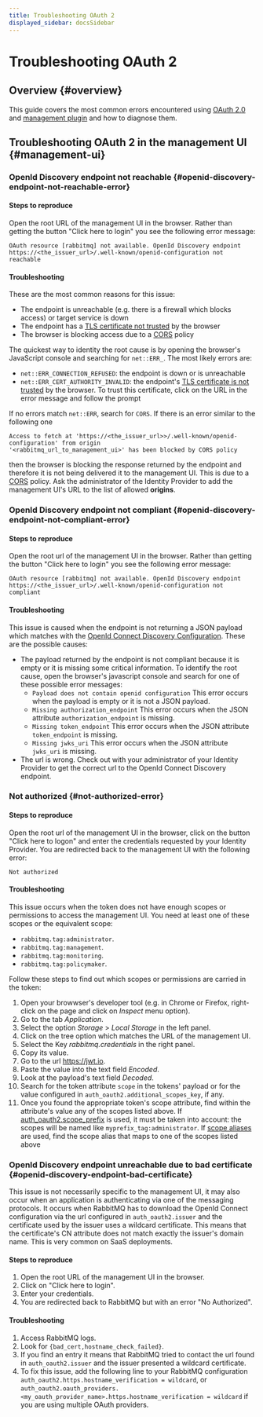 ```yaml
---
title: Troubleshooting OAuth 2
displayed_sidebar: docsSidebar
---
```

<!--
Copyright (c) 2005-2024 Broadcom. All Rights Reserved. The term "Broadcom" refers to Broadcom Inc. and/or its subsidiaries.

All rights reserved. This program and the accompanying materials
are made available under the terms of the under the Apache License,
Version 2.0 (the "License”); you may not use this file except in compliance
with the License. You may obtain a copy of the License at

https://www.apache.org/licenses/LICENSE-2.0

Unless required by applicable law or agreed to in writing, software
distributed under the License is distributed on an "AS IS" BASIS,
WITHOUT WARRANTIES OR CONDITIONS OF ANY KIND, either express or implied.
See the License for the specific language governing permissions and
limitations under the License.
-->

# Troubleshooting OAuth 2

## Overview {#overview}

This guide covers the most common errors encountered using [OAuth 2.0](./oauth2/) and [management plugin](./management) and how to diagnose them.

## Troubleshooting OAuth 2 in the management UI {#management-ui}

### OpenId Discovery endpoint not reachable {#openid-discovery-endpoint-not-reachable-error}

#### Steps to reproduce

Open the root URL of the management UI in the browser.
Rather than getting the button "Click here to login" you see the following error message:

```
OAuth resource [rabbitmq] not available. OpenId Discovery endpoint https://<the_issuer_url>/.well-known/openid-configuration not reachable
```

#### Troubleshooting

These are the most common reasons for this issue:

* The endpoint is unreachable (e.g. there is a firewall which blocks access) or target service is down
* The endpoint has a [TLS certificate not trusted](./ssl#peer-verification) by the browser
* The browser is blocking access due to a [CORS](https://en.wikipedia.org/wiki/Cross-origin_resource_sharing) policy

The quickest way to identity the root cause is by opening the browser's JavaScript console and searching for `net::ERR_`.
The most likely errors are:

* `net::ERR_CONNECTION_REFUSED`: the endpoint is down or is unreachable
* `net::ERR_CERT_AUTHORITY_INVALID`: the endpoint's [TLS certificate is not trusted](./ssl#peer-verification) by the browser. To trust this certificate, click on the URL in the error message and follow the prompt

If no errors match `net::ERR`, search for `CORS`. If there is an error similar to the following one

```
Access to fetch at 'https://<the_issuer_url>>/.well-known/openid-configuration' from origin
'<rabbitmq_url_to_management_ui>' has been blocked by CORS policy
```

then the browser is blocking the response returned by the endpoint and therefore it is not being delivered it to the management UI.
This is due to a [CORS](https://en.wikipedia.org/wiki/Cross-origin_resource_sharing) policy.
Ask the administrator of the Identity Provider to add the management UI's URL to the list of allowed **origins**.


### OpenId Discovery endpoint not compliant {#openid-discovery-endpoint-not-compliant-error}

#### Steps to reproduce

Open the root url of the management UI in the browser.
Rather than getting the button "Click here to login" you see the following error message:

```
OAuth resource [rabbitmq] not available. OpenId Discovery endpoint https://<the_issuer_url>/.well-known/openid-configuration not compliant
```

#### Troubleshooting

This issue is caused when the endpoint is not returning a JSON payload which matches with the [OpenId Connect Discovery Configuration](https://openid.net/specs/openid-connect-discovery-1_0.html#ProviderConfig).
These are the possible causes:
- The payload returned by the endpoint is not compliant because it is empty or it is missing some critical information. To identify the root cause, open the browser's javascript console and search for one of these possible error messages:
  - `Payload does not contain openid configuration` This error occurs when the payload is empty or it is not a JSON payload.
  - `Missing authorization_endpoint` This error occurs when the JSON attribute `authorization_endpoint` is missing.
  - `Missing token_endpoint` This error occurs when the JSON attribute `token_endpoint` is missing.
  - `Missing jwks_uri` This error occurs when the JSON attribute `jwks_uri` is missing.
- The url is wrong. Check out with your administrator of your Identity Provider to get the correct url to the OpenId Connect Discovery endpoint.

### Not authorized {#not-authorized-error}

#### Steps to reproduce

Open the root url of the management UI in the browser, click on the button "Click here to logon" and enter the credentials requested by your Identity Provider. You are redirected back to the management UI with the following error:

```
Not authorized
```

#### Troubleshooting

This issue occurs when the token does not have enough scopes or permissions to access the management UI. You need at least one of these scopes or the equivalent scope:

* `rabbitmq.tag:administrator`.
* `rabbitmq.tag:management`.
* `rabbitmq.tag:monitoring`.
* `rabbitmq.tag:policymaker`.

Follow these steps to find out which scopes or permissions are carried in the token:
1. Open your browwser's developer tool (e.g. in Chrome or Firefox, right-click on the page and click on *Inspect* menu option).
2. Go to the tab *Application*.
3. Select the option *Storage* > *Local Storage* in the left panel.
4. Click on the tree option which matches the URL of the management UI.
5. Select the Key *rabbitmq.credentials* in the right panel.
6. Copy its value.
7. Go to the url https://jwt.io.
8. Paste the value into the text field *Encoded*.
9. Look at the payload's text field *Decoded*.
10. Search for the token attribute `scope` in the tokens' payload or for the value configured in `auth_oauth2.additional_scopes_key`, if any.
11. Once you found the appropriate token's scope attribute, find within the attribute's value any of the scopes listed above. If [auth_oauth2.scope_prefix](./oauth2#scope-prefix) is used, it must be taken into account: the scopes will be named like  `myprefix_tag:administrator`. If [scope aliases](./oauth2-examples#using-scope-aliases) are used, find the scope alias that maps to one of the scopes listed above


### OpenId Discovery endpoint unreachable due to bad certificate {#openid-discovery-endpoint-bad-certificate}

This issue is not necessarily specific to the management UI, it may also occur when an application is authenticating via one of the messaging protocols. It occurs when RabbitMQ has to download the OpenId Connect configuration via the url configured in `auth_oauth2.issuer` and the certificate used by the issuer uses a wildcard certificate. This means that the certificate's CN attribute does not match exactly the issuer's domain name. This is very common on SaaS deployments.

#### Steps to reproduce

1. Open the root URL of the management UI in the browser.
2. Click on "Click here to login".
3. Enter your credentials.
4. You are redirected back to RabbitMQ but with an error "No Authorized".

#### Troubleshooting

1. Access RabbitMQ logs.
2. Look for `{bad_cert,hostname_check_failed}`.
3. If you find an entry it means that RabbitMQ tried to contact the url found in `auth_oauth2.issuer` and the issuer presented a wildcard certificate.
4. To fix this issue, add the following line to your RabbitMQ configuration `auth_oauth2.https.hostname_verification = wildcard`, or `auth_oauth2.oauth_providers.<my_oauth_provider_name>.https.hostname_verification = wildcard` if you are using multiple OAuth providers.
